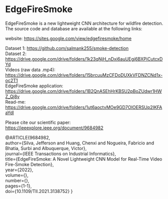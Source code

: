 # EdgeFireSmoke
EdgeFireSmoke is a new lightweight CNN architecture for wildfire detection.
The source code and database are available at the following links:

website: https://sites.google.com/view/edgefiresmoke/home

Dataset 1: https://github.com/salmank255/smoke-detection                               
Dataset 2: https://drive.google.com/drive/folders/1k23qNjH_nDxi6auUEgj6BXPiCutcxDYd                
Videos (raw data .mp4): https://drive.google.com/drive/folders/15brcuuMzCFDoDUXkVFDNZCNd1x-oc2T1                     
EdgeFireSmoke application: https://drive.google.com/drive/folders/1B2QnASEhHrKBSU2pBoZUdwr1HWZ_Qj8v            
Read-me: https://drive.google.com/drive/folders/1ut6aoctvMOe9GD7OIOERSUp2IKFAaYdl

Please cite our scientific paper: https://ieeexplore.ieee.org/document/9684982

@ARTICLE{9684982,  
author={Silva, Jefferson and Huang, Chenxi and Nogueira, Fabricio and Bhatia, Surbi and Albuquerque, Victor},  
journal={IEEE Transactions on Industrial Informatics},   
title={EdgeFireSmoke: A Novel Lightweight CNN Model for Real-Time Video Fire-Smoke Detection},   
year={2022},  
volume={},  
number={},  
pages={1-1},  
doi={10.1109/TII.2021.3138752}
}
